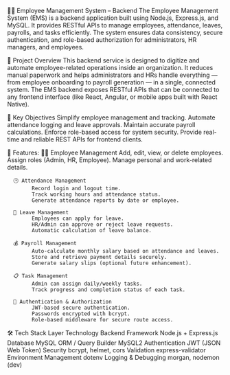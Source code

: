 👨‍💼 Employee Management System – Backend
      The Employee Management System (EMS) is a backend application built using Node.js, Express.js, and MySQL.
      It provides RESTful APIs to manage employees, attendance, leaves, payrolls, and tasks efficiently.
      The system ensures data consistency, secure authentication, and role-based authorization for administrators, HR managers, and employees.

🧠 Project Overview
      This backend service is designed to digitize and automate employee-related operations inside an organization.
      It reduces manual paperwork and helps administrators and HRs handle everything — from employee onboarding to payroll generation — in a single, connected system.
      The EMS backend exposes RESTful APIs that can be connected to any frontend interface (like React, Angular, or mobile apps built with React Native).

🎯 Key Objectives
      Simplify employee management and tracking.
      Automate attendance logging and leave approvals.
      Maintain accurate payroll calculations.
      Enforce role-based access for system security.
      Provide real-time and reliable REST APIs for frontend clients.

🚀 Features:
      👨‍💼 Employee Management
            Add, edit, view, or delete employees.
            Assign roles (Admin, HR, Employee).
            Manage personal and work-related details.

      🕒 Attendance Management
            Record login and logout time.
            Track working hours and attendance status.
            Generate attendance reports by date or employee.

      📝 Leave Management
            Employees can apply for leave.
            HR/Admin can approve or reject leave requests.
            Automatic calculation of leave balance.

      💰 Payroll Management
            Auto-calculate monthly salary based on attendance and leaves.
            Store and retrieve payment details securely.
            Generate salary slips (optional future enhancement).

      📋 Task Management
            Admin can assign daily/weekly tasks.
            Track progress and completion status of each task.

      🔐 Authentication & Authorization
            JWT-based secure authentication.
            Passwords encrypted with bcrypt.
            Role-based middleware for secure route access.

🛠️ Tech Stack
Layer	Technology
Backend Framework	            Node.js + Express.js
Database	                     MySQL
ORM / Query Builder	         MySQL2
Authentication             	JWT (JSON Web Token)
Security	                     bcrypt, helmet, cors
Validation	                  express-validator
Environment Management	      dotenv
Logging & Debugging	         morgan, nodemon (dev)
